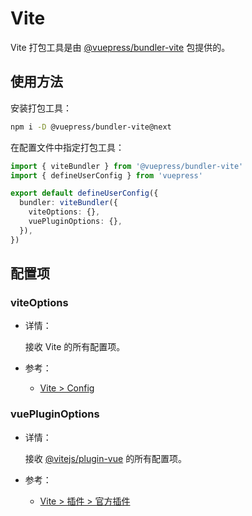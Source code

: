 # Vite

<NpmBadge package="@vuepress/bundler-vite" />

Vite 打包工具是由 [@vuepress/bundler-vite](https://www.npmjs.com/package/@vuepress/bundler-vite) 包提供的。

## 使用方法

安装打包工具：

```bash
npm i -D @vuepress/bundler-vite@next
```

在配置文件中指定打包工具：

```ts title=".vuepress/config.ts"
import { viteBundler } from '@vuepress/bundler-vite'
import { defineUserConfig } from 'vuepress'

export default defineUserConfig({
  bundler: viteBundler({
    viteOptions: {},
    vuePluginOptions: {},
  }),
})
```

## 配置项

### viteOptions

- 详情：

  接收 Vite 的所有配置项。

- 参考：
  - [Vite > Config](https://cn.vite.dev/config)

### vuePluginOptions

- 详情：

  接收 [@vitejs/plugin-vue](https://www.npmjs.com/package/@vitejs/plugin-vue) 的所有配置项。

- 参考：
  - [Vite > 插件 > 官方插件](https://cn.vite.dev/plugins/#vitejsplugin-vue)
